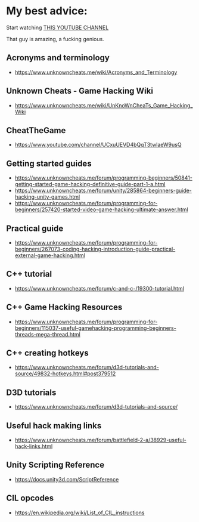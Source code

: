 # My best advice: # 
Start watching [THIS YOUTUBE CHANNEL](https://www.youtube.com/channel/UCxuUEVD4bQqT3twlaeW9usQ)

That guy is amazing, a fucking genious.

## Acronyms and terminology
- https://www.unknowncheats.me/wiki/Acronyms_and_Terminology

## Unknown Cheats - Game Hacking Wiki
- https://www.unknowncheats.me/wiki/UnKnoWnCheaTs_Game_Hacking_Wiki

## CheatTheGame
- https://www.youtube.com/channel/UCxuUEVD4bQqT3twlaeW9usQ

## Getting started guides
- https://www.unknowncheats.me/forum/programming-beginners/50841-getting-started-game-hacking-definitive-guide-part-1-a.html
- https://www.unknowncheats.me/forum/unity/285864-beginners-guide-hacking-unity-games.html
- https://www.unknowncheats.me/forum/programming-for-beginners/257420-started-video-game-hacking-ultimate-answer.html

## Practical guide
- https://www.unknowncheats.me/forum/programming-for-beginners/267073-coding-hacking-introduction-guide-practical-external-game-hacking.html

## C++ tutorial
- https://www.unknowncheats.me/forum/c-and-c-/19300-tutorial.html

## C++ Game Hacking Resources
- https://www.unknowncheats.me/forum/programming-for-beginners/115037-useful-gamehacking-programming-beginners-threads-mega-thread.html

## C++ creating hotkeys
- https://www.unknowncheats.me/forum/d3d-tutorials-and-source/49832-hotkeys.html#post379512

## D3D tutorials
- https://www.unknowncheats.me/forum/d3d-tutorials-and-source/

## Useful hack making links
- https://www.unknowncheats.me/forum/battlefield-2-a/38929-useful-hack-links.html

## Unity Scripting Reference
- https://docs.unity3d.com/ScriptReference

## CIL opcodes
- https://en.wikipedia.org/wiki/List_of_CIL_instructions
